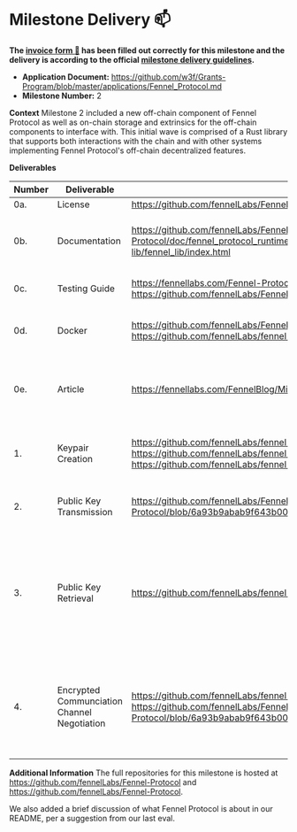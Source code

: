 # Milestone Delivery :mailbox:

**The [invoice form :pencil:](https://docs.google.com/forms/d/e/1FAIpQLSfmNYaoCgrxyhzgoKQ0ynQvnNRoTmgApz9NrMp-hd8mhIiO0A/viewform) has been filled out correctly for this milestone and the delivery is according to the official [milestone delivery guidelines](https://github.com/w3f/Grants-Program/blob/master/docs/milestone-deliverables-guidelines.md).**  

* **Application Document:** https://github.com/w3f/Grants-Program/blob/master/applications/Fennel_Protocol.md
* **Milestone Number:** 2

**Context**
Milestone 2 included a new off-chain component of Fennel Protocol as well as on-chain storage and extrinsics for the off-chain components to interface with. This initial wave is comprised of a Rust library that supports both interactions with the chain and with other systems implementing Fennel Protocol's off-chain decentralized features.

**Deliverables**

| Number | Deliverable | Link | Notes |
| ------------- | ------------- | ------------- |------------- |
| 0a. | License | https://github.com/fennelLabs/Fennel-Protocol/blob/main/LICENSE | Unlicense. | 
| 0b. | Documentation | https://github.com/fennelLabs/Fennel-Protocol/wiki, https://fennellabs.com/Fennel-Protocol/doc/fennel_protocol_runtime/index.html, https://fennellabs.com/fennel-lib/fennel_lib/index.html | Documentation is provided both as generated inline documentation and a wiki. | 
| 0c.  | Testing Guide | https://fennellabs.com/Fennel-Protocol/doc/fennel_protocol_runtime/index.html, https://github.com/fennelLabs/Fennel-Protocol/wiki/Testing-Milestone-1| Both automated testing and extrinsics calls are outlined. | 
| 0d. | Docker | https://github.com/fennelLabs/Fennel-Protocol/blob/main/Dockerfile, https://github.com/fennelLabs/fennel-lib/blob/master/Dockerfile | Docker Compose is used to run tests, benchmarks, and documentation. | 
| 0e. | Article | https://fennellabs.com/FennelBlog/Milestone-Two/ | Self-hosted announcement article describing the purpose of the material included in this milestone. | 
| 1. | Keypair Creation | https://github.com/fennelLabs/fennel-lib/blob/master/src/rsa_tools/mod.rs, https://github.com/fennelLabs/fennel-lib/tree/master/src/aes_tools, https://github.com/fennelLabs/fennel-lib/blob/master/src/dh_tools/mod.rs | Wrappers for RSA, AES, and Diffie-Hellman cryptographic functions. |
| 2. | Public Key Transmission | https://github.com/fennelLabs/Fennel-Protocol/blob/6a93b9abab9f643b001756597323f4882012714b/pallets/keystore/src/lib.rs#L67 | RSA keys are handled through most of the Keystore module's extrinsics. |
| 3. | Public Key Retrieval | https://github.com/fennelLabs/fennel-lib/blob/master/src/fennel/mod.rs#L153 | Rather than relying on an extrinsic, we offloaded compute for this task to a function provided by our fennel-lib. The given link points to our file containing subxt functions to interact with our RPC. |
| 4. | Encrypted Communciation Channel Negotiation | https://github.com/fennelLabs/fennel-lib/blob/master/src/dh_tools/mod.rs, https://github.com/fennelLabs/Fennel-Protocol/blob/6a93b9abab9f643b001756597323f4882012714b/pallets/keystore/src/lib.rs#L95 | This is split up between the issue_encryption_key extrinsic, storage handlers, and off-chain functions to handle key generation and encryption. |

**Additional Information**
The full repositories for this milestone is hosted at https://github.com/fennelLabs/Fennel-Protocol and https://github.com/fennelLabs/Fennel-Protocol.

We also added a brief discussion of what Fennel Protocol is about in our README, per a suggestion from our last eval.
